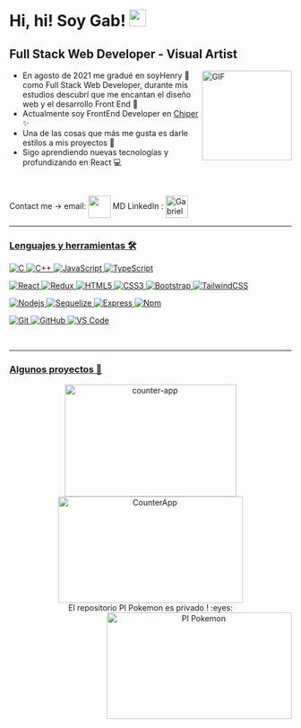 # Hi, hi! Soy Gab! <img width="30px" src="https://media.tenor.com/images/3b388fe03da271d2674faf85eb7c3fcd/tenor.gif" /> 


## Full Stack Web Developer   -   Visual Artist

<img align="right" alt="GIF" height="160px" src="https://i0.wp.com/i.pinimg.com/originals/47/37/f3/4737f384e164cab17788950cca6a312c.gif" />

- En agosto de 2021 me gradué en soyHenry 🚀 como Full Stack Web Developer, 
  durante mis estudios descubrí que me encantan el diseño web y 
  el desarrollo Front End 💟
- Actualmente soy FrontEnd Developer en <a href="https://www.linkedin.com/company/chiperinc/mycompany" />Chiper<a/> :sparkles:
- Una de las cosas que más me gusta es darle estilos a mis proyectos 🎨
- Sigo aprendiendo nuevas tecnologías y profundizando en React 💻

<br />

Contact me ->   email: </a> <a href = "mailto: gab.f.lescano@gmail.com"><img align="center" src="https://image.flaticon.com/icons/png/512/2630/2630491.png" height="40" width="40" /></a>   MD LinkedIn : <a href="https://www.linkedin.com/in/gabriela-lescano/" target="blank"><img align="center" src="https://image.flaticon.com/icons/png/512/2630/2630674.png" alt="GabrielaLescano" height="40" width="40" />

---

### Lenguajes y herramientas 🛠 


![C](https://img.shields.io/badge/-C-A8B9CC?style=&logo=c&logoColor=ffffff)
![C++](https://img.shields.io/badge/-C++-35A5E7?&logo=cplusplus&logoColor=ffffff)
![JavaScript](https://img.shields.io/badge/-JavaScript-%23F7DF1C?&logo=javascript&logoColor=000000&labelColor=%23F7DF1C&color=%23FFCE5A)
![TypeScript](https://img.shields.io/badge/-Typescript-%23035CD7?style=&logo=typescript&logoColor=ffffff)
  
![React](https://img.shields.io/badge/-React-61DAFB?style=&logo=react&logoColor=ffffff)
![Redux](https://img.shields.io/badge/-Redux-A444E8?style=&logo=redux&logoColor=ffffff)
![HTML5](https://img.shields.io/badge/-HTML5-%23E44D27?style=&logo=html5&logoColor=ffffff)
![CSS3](https://img.shields.io/badge/-CSS3-%231572B6?style=&logo=css3)
![Bootstrap](https://img.shields.io/badge/-Bootstrap-55246A?style=&logo=Bootstrap&logoColor=9900EF)
![TailwindCSS](https://img.shields.io/badge/-TailwindCSS-00D2EC?style=&logo=tailwindcss&logoColor=ffffff)
  
![Nodejs](https://img.shields.io/badge/-Nodejs-6FD61F?style=&logo=Node.js&logoColor=ffffff)
![Sequelize](https://img.shields.io/badge/-Sequelize-%2300B2FD?style=&logo=sequelize&logoColor=ffffff)
![Express](https://img.shields.io/badge/-Express-F6FFEC?style=&logo=express&logoColor=000000)
![Npm](https://img.shields.io/badge/-npm-CB3837?style=&logo=npm)
  
![Git](https://img.shields.io/badge/-Git-%23FF6900?style=&logo=git&logoColor=%23ffffff)
![GitHub](https://img.shields.io/badge/-GitHub-181717?style=&logo=github)
![VS Code](http://img.shields.io/badge/-VS%20Code-007ACC?style=&logo=visual-studio-code&logoColor=ffffff)


<br />

---
  
### Algunos proyectos 📝
<div align='center'>
<a href="https://github.com/GabrielaLescano/CounterApp"><img width="306" height="200" src="https://denvercoder1-github-readme-stats.vercel.app/api/pin/?username=GabrielaLescano&repo=CounterApp&theme=react&bg_color=1F222E&title_color=F85D7F&icon_color=F8D866&hide_border=true&show_icons=false" alt="counter-app"></a>
<a href="https://github.com/GabrielaLescano/CounterApp" target="_blank"><img width="330" height="190" alt="CounterApp" src="https://media.giphy.com/media/aNHsubPovWdsPqJ5if/giphy.gif" /></a>
</div>
  
<div align='center'>
El repositorio PI Pokemon es privado ! :eyes:
<a href="https://github.com/GabrielaLescano/" target="_blank"><img align="right" width="330" height="190" alt="PI Pokemon" src="https://media.giphy.com/media/lb5c2Zwr9Sdva52x6r/giphy.gif" /></a>
</div>

  <br />
